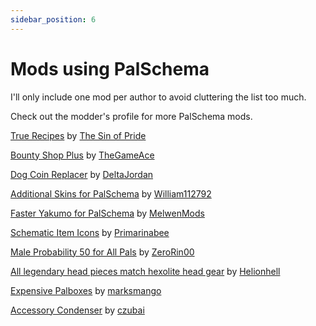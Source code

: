```yaml
---
sidebar_position: 6
---
```


# Mods using PalSchema

I'll only include one mod per author to avoid cluttering the list too much.

Check out the modder's profile for more PalSchema mods.

[True Recipes](https://www.nexusmods.com/palworld/mods/2159) by [The Sin of Pride](https://next.nexusmods.com/profile/TheSin0fPride)

[Bounty Shop Plus](https://www.nexusmods.com/palworld/mods/2162) by [TheGameAce](https://next.nexusmods.com/profile/TheGameAceReal)

[Dog Coin Replacer](https://www.nexusmods.com/palworld/mods/2197) by [DeltaJordan](https://next.nexusmods.com/profile/DeltaJordan)

[Additional Skins for PalSchema](https://www.nexusmods.com/palworld/mods/2199) by [William112792](https://next.nexusmods.com/profile/William112792)

[Faster Yakumo for PalSchema](https://www.nexusmods.com/palworld/mods/2207) by [MelwenMods](https://next.nexusmods.com/profile/MelwenMods)

[Schematic Item Icons](https://www.nexusmods.com/palworld/mods/2192) by [Primarinabee](https://next.nexusmods.com/profile/Primarinabee)

[Male Probability 50 for All Pals](https://www.nexusmods.com/palworld/mods/2285) by [ZeroRin00](https://next.nexusmods.com/profile/ZeroRin00)

[All legendary head pieces match hexolite head gear](https://www.nexusmods.com/palworld/mods/2295) by [Helionhell](https://next.nexusmods.com/profile/Helionhell)

[Expensive Palboxes](https://www.nexusmods.com/palworld/mods/708) by [marksmango](https://next.nexusmods.com/profile/marksmango)

[Accessory Condenser](https://www.nexusmods.com/palworld/mods/2106) by [czubai](https://next.nexusmods.com/profile/czubai)
